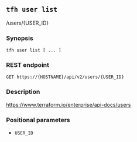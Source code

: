 ## `tfh user list`

/users/{USER_ID}

### Synopsis

    tfh user list [ ... ]

### REST endpoint

    GET https://{HOSTNAME}/api/v2/users/{USER_ID}

### Description

https://www.terraform.io/enterprise/api-docs/users

### Positional parameters

* `USER_ID`

